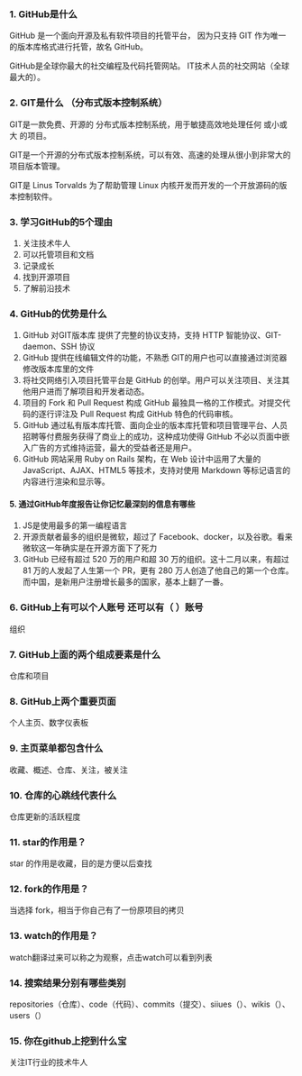 ### 1.	GitHub是什么
GitHub 是一个面向开源及私有软件项目的托管平台，
因为只支持 GIT 作为唯一的版本库格式进行托管，故名 GitHub。

GitHub是全球你最大的社交编程及代码托管网站。
IT技术人员的社交网站（全球最大的）。
### 2.	GIT是什么 （分布式版本控制系统）
GIT是一款免费、开源的 分布式版本控制系统，用于敏捷高效地处理任何 或小或大 的项目。

GIT是一个开源的分布式版本控制系统，可以有效、高速的处理从很小到非常大的项目版本管理。

GIT是 Linus Torvalds 为了帮助管理 Linux 内核开发而开发的一个开放源码的版本控制软件。

### 3.	学习GitHub的5个理由
1. 关注技术牛人
2. 可以托管项目和文档
3. 记录成长
4. 找到开源项目
5. 了解前沿技术

### 4.	GitHub的优势是什么
1.	GitHub 对GIT版本库 提供了完整的协议支持，支持 HTTP 智能协议、GIT-daemon、SSH 协议
2.	GitHub 提供在线编辑文件的功能，不熟悉 GIT的用户也可以直接通过浏览器修改版本库里的文件
3.	将社交网络引入项目托管平台是 GitHub 的创举。用户可以关注项目、关注其他用户进而了解项目和开发者动态。
4. 项目的 Fork 和 Pull Request 构成 GitHub 最独具一格的工作模式。对提交代码的逐行评注及 Pull Request 构成 GitHub 特色的代码审核。
5.	GitHub 通过私有版本库托管、面向企业的版本库托管和项目管理平台、人员招聘等付费服务获得了商业上的成功，这种成功使得 GitHub 不必以页面中嵌入广告的方式维持运营，最大的受益者还是用户。
6.	GitHub 网站采用 Ruby on Rails 架构，在 Web 设计中运用了大量的 JavaScript、AJAX、HTML5 等技术，支持对使用 Markdown 等标记语言的内容进行渲染和显示等。
#### 5.	通过GitHub年度报告让你记忆最深刻的信息有哪些
1.	JS是使用最多的第一编程语言
2.	开源贡献者最多的组织是微软，超过了 Facebook、docker，以及谷歌。看来微软这一年确实是在开源方面下了死力
3.	GitHub 已经有超过 520 万的用户和超 30 万的组织。这十二月以来，有超过 81 万的人发起了人生第一个 PR，更有 280 万人创造了他自己的第一个仓库。而中国，是新用户注册增长最多的国家，基本上翻了一番。

### 6.	GitHub上有可以个人账号 还可以有（ ）账号
组织
### 7.	GitHub上面的两个组成要素是什么
仓库和项目
### 8.	GitHub上两个重要页面
个人主页、数字仪表板
### 9.	主页菜单都包含什么
收藏、概述、仓库、关注，被关注
### 10.	仓库的心跳线代表什么
仓库更新的活跃程度
### 11.	star的作用是？
star 的作用是收藏，目的是方便以后查找
### 12.	fork的作用是？
当选择 fork，相当于你自己有了一份原项目的拷贝
### 13.	watch的作用是？
watch翻译过来可以称之为观察，点击watch可以看到列表
### 14.	搜索结果分别有哪些类别
repositories（仓库）、code（代码）、commits（提交）、siiues（）、wikis（）、users（）
### 15.	你在github上挖到什么宝
  关注IT行业的技术牛人 

